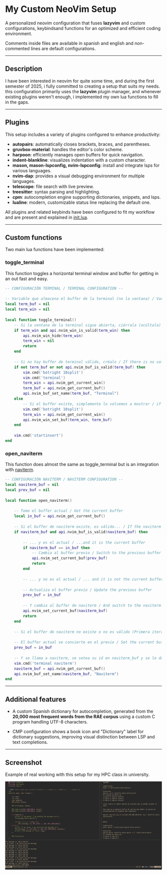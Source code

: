 # My Custom NeoVim Setup

A personalized neovim configuration that fuses **lazyvim** and custom configurations, keybindsand functions for an optimized and efficient coding environment.

Comments inside files are available in spanish and english and non-commented lines are default configurations.

---

## Description

I have been interested in neovim for quite some time, and during the first semester of 2025, i fully committed to creating a setup that suits my needs.  
this configuration primarily uses the **lazyvim** plugin manager, and whenever existing plugins weren't enough, i implemented my own lua functions to fill in the gaps.

---

## Plugins

This setup includes a variety of plugins configured to enhance productivity:

- **autopairs**: automatically closes brackets, braces, and parentheses.
- **gruvbox-material**: handles the editor's color scheme.
- **harpoon**: efficiently manages open buffers for quick navigation.
- **indent-blankline**: visualizes indentation with a custom character.
- **mason, mason-lspconfig, nvim-lspconfig**: install and integrate lsps for various languages.
- **nvim-dap**: provides a visual debugging environment for multiple languages.
- **telescope**: file search with live preview.
- **treesitter**: syntax parsing and highlighting.
- **cpm**: autocompletion engine supporting dictionaries, snippets, and lsps.
- **lualine**: modern, customizable status line replacing the default one.

All plugins and related keybinds have been configured to fit my workflow and are present and explained in [init.lua](./init.lua).

---

## Custom functions

Two main lua functions have been implemented:

### toggle_terminal

This function toggles a horizontal terminal window and buffer for getting in an out fast and easy.

``` lua
-- CONFIGURACIÓN TERMINAL / TERMINAL CONFIGURATION --

-- Variable que almacena el buffer de la terminal (no la ventana) / Variable that stores the terminal buffer (not the window)
local term_buf = nil
local term_win = nil

local function toggle_terminal()
    -- Si la ventana de la terminal sigue abierta, ciérrala (ocúltala) / If the terminal window is still open, close it (hide it)
    if term_win and api.nvim_win_is_valid(term_win) then
        api.nvim_win_hide(term_win)
        term_win = nil
        return
    end

    -- Si no hay buffer de terminal válido, créalo / If there is no valid terminal buffer, create it
    if not term_buf or not api.nvim_buf_is_valid(term_buf) then
        vim.cmd('botright 10split')
        vim.cmd('terminal')
        term_win = api.nvim_get_current_win()
        term_buf = api.nvim_get_current_buf()
        api.nvim_buf_set_name(term_buf, "Terminal")
    else
        -- Si el buffer existe, simplemente lo volvemos a mostrar / if the buffer exists, just show it again
        vim.cmd('botright 10split')
        term_win = api.nvim_get_current_win()
        api.nvim_win_set_buf(term_win, term_buf)
    end

    vim.cmd('startinsert')
end
```

### open_naviterm

This function does almost the same as toggle_terminal but is an integration with [naviterm](https://gitlab.com/detoxify92/naviterm).

``` lua
-- CONFIGURACIÓN NAVITERM / NAVITERM CONFIGURATION --
local naviterm_buf = nil
local prev_buf = nil

local function open_naviterm()

    -- Tomo el buffer actual / Get the current buffer
    local in_buf = api.nvim_get_current_buf()

    -- Si el buffer de naviterm existe, es válido... / If the naviterm buffer exists and is valid...
    if naviterm_buf and api.nvim_buf_is_valid(naviterm_buf) then

        -- ... y es el actual / ...and it is the current buffer
        if naviterm_buf == in_buf then
            -- Cambia al buffer previo / Switch to the previous buffer
            api.nvim_set_current_buf(prev_buf)
            return
        end

        -- ... y no es el actual / ... and it is not the current buffer

        -- Actualiza el buffer previo / Update the previous buffer
        prev_buf = in_buf

        -- Y cambia al buffer de naviterm / And switch to the naviterm buffer
        api.nvim_set_current_buf(naviterm_buf)
        return
    end

    -- Si el buffer de naviterm no existe o no es válido (Primera iteración) / If the naviterm buffer does not exist or is not valid (first iteration)

    -- El buffer actual se convierte en el previo / Set the current buffer as the previous buffer
    prev_buf = in_buf

    -- Y se llama a naviterm, se setea su id en naviterm_buf y se le da un nombre al buffer / Call naviterm, set its id in naviterm_buf, and give the buffer a name
    vim.cmd('terminal naviterm')
    naviterm_buf = api.nvim_get_current_buf()
    api.nvim_buf_set_name(naviterm_buf, "Naviterm")
end
```

---

## Additional features
- A custom Spanish dictionary for autocompletion, generated from the **20,000 most frequent words from the RAE corpus** using a custom C program handling UTF-8 characters.

- CMP configuration shows a book icon and "Dictionary" label for dictionary suggestions, improving visual distinction between LSP and text completions.

---

## Screenshot

Example of real working with this setup for my HPC class in university.

![nvim hpc](./example.png)

